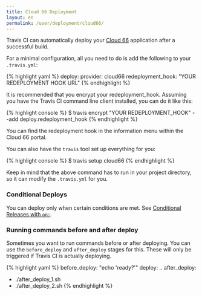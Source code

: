 ```yaml
---
title: Cloud 66 Deployment
layout: en
permalink: /user/deployment/cloud66/
---
```


Travis CI can automatically deploy your [Cloud 66](https://www.cloud66.com/) application after a successful build.

For a minimal configuration, all you need to do is add the following to your `.travis.yml`:

{% highlight yaml %}
deploy:
  provider: cloud66
  redeployment_hook: "YOUR REDEPLOYMENT HOOK URL"
{% endhighlight %}

It is recommended that you encrypt your redeployment_hook.
Assuming you have the Travis CI command line client installed, you can do it like this:

{% highlight console %}
$ travis encrypt "YOUR REDEPLOYMENT_HOOK" --add deploy.redeployment_hook
{% endhighlight %}

You can find the redeployment hook in the information menu within the Cloud 66 portal.

You can also have the `travis` tool set up everything for you:

{% highlight console %}
    $ travis setup cloud66
{% endhighlight %}

Keep in mind that the above command has to run in your project directory, so it can modify the `.travis.yml` for you.

### Conditional Deploys

You can deploy only when certain conditions are met.
See [Conditional Releases with `on:`](/user/deployment#Conditional-Releases-with-on%3A).

### Running commands before and after deploy

Sometimes you want to run commands before or after deploying. You can use the `before_deploy` and `after_deploy` stages for this. These will only be triggered if Travis CI is actually deploying.

{% highlight yaml %}
before_deploy: "echo 'ready?'"
deploy:
  ..
after_deploy:
  - ./after_deploy_1.sh
  - ./after_deploy_2.sh
{% endhighlight %}
